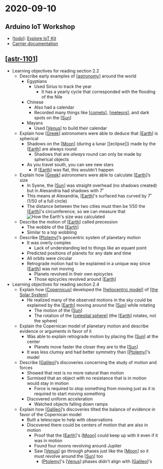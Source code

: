 # 2020-09-10

## Arduino IoT Workshop

- [[todo]]: [Explore IoT Kit](https://explore-iot.arduino.cc/)
- [Carrier documentation](https://www.arduino.cc/reference/en/libraries/arduinomkriotcarrier/)

## [[astr-1101]]

- Learning objectives for reading section 2.2
  - Describe early examples of [[astronomy]] around the world
    - Egyptians
      - Used Sirius to track the year
        - It has a yearly cycle that corresponded with the flooding of the Nile
    - Chinese
      - Also had a calendar
      - Recorded many things like [[comets]], [[meteors]], and dark spots on the [[Sun]]
    - Mayans
      - Used [[Venus]] to build their calendar
  - Explain how [[Greek]] astronomers were able to deduce that [[Earth]] is spherical
    - Shadows on the [[Moon]] (during a lunar [[eclipse]]) made by the [[Earth]] are always round
      - Shadows that are _always_ round can only be made by spherical objects
    - As you travel south, you can see new stars
      - If [[Earth]] was flat, this wouldn't happen
  - Explain how [[Greek]] astronomers were able to calculate [[Earth]]’s size
    - In Syene, the [[Sun]] was straight overhead (no shadows created) but in Alexandria had shadows with 7˚
    - This means at Alexandria, [[Earth]]'s surfaced has curved by 7˚ (1/50 of a full circle)
    - The distance between the two cities must then be 1/50 the [[Earth]]'s circumference, so we can measure that
      ![How the Earth's size was calculated](/assets/second-brain/2020-09-10-13-32-35.png)
  - Describe the motion of [[Earth]] called precession
    - The wobble of the [[Earth]]
    - Similar to a top wobbling
  - Describe [[Ptolemy]]’s geocentric system of planetary motion
    - It was overly complex
      - Lack of understanding led to things like an equant point
    - Predicted positions of planets for any date and time
    - All orbits were circular
    - Retrograde motion had to be explained in a unique way since [[Earth]] was not moving
      - Planets revolved in their own epicycles
      - Those epicycles revolved around [[Earth]]
- Learning objectives for reading section 2.4
  - Explain how [[Copernicus]] developed the [[heliocentric model]] of [[the Solar System]]
    - He realized many of the observed motions in the sky could be explained by the [[Earth]] moving around the [[Sun]] while rotating
      - The motion of the [[Sun]]
      - The rotation of the [[celestial sphere]] (the [[Earth]] rotates, not the sphere)
  - Explain the Copernican model of planetary motion and describe evidence or arguments in favor of it
    - Was able to explain retrograde motion by placing the [[Sun]] at the center
      - Planets move faster the closer they are to the [[Sun]]
    - It was less clumsy and had better symmetry than [[Ptolemy]]'s model
  - Describe [[Galileo]]’s discoveries concerning the study of motion and forces
    - Showed that rest is no more natural than motion
    - Surmised that an object with no resistance that is in motion would stay in motion
      - Force is required to stop something from moving just as it is required to start moving something
    - Discovered uniform acceleration
      - Watched objects falling down ramps
  - Explain how [[Galileo]]’s discoveries tilted the balance of evidence in favor of the Copernican model
    - Built a telescope to help with observations
    - Discovered there could be centers of motion that are also in motion
      - Proof that the [[Earth]]'s [[Moon]] could keep up with it even if it was in motion
      - Found four moons revolving around Jupiter
      - Saw [[Venus]] go through phases just like the [[Moon]] so it must revolve around the [[Sun]] too
        - [[Ptolemy]]'s [[Venus]] phases didn't align with [[Galileo]]'s

[//begin]: # "Autogenerated link references for markdown compatibility"
[todo]: ../todo "Todo"
[astr-1101]: ../astr-1101 "ASTR 1101 - Intro to the Solar System"
[astronomy]: ../astronomy "Astronomy"
[comets]: ../comets "Comets"
[meteors]: ../meteors "Meteors"
[Sun]: ../sun "Sun"
[Venus]: ../venus "Venus ♀"
[Greek]: ../greek "Greek"
[Earth]: ../earth "Earth 🜨"
[Moon]: ../moon "Moon"
[Ptolemy]: ../ptolemy "Ptolemy"
[Copernicus]: ../copernicus "Copernicus"
[heliocentric model]: ../heliocentric-model "Heliocentric Model"
[the Solar System]: ../the-solar-system "The Solar System"
[celestial sphere]: ../celestial-sphere "Celestial Sphere"
[Galileo]: ../galileo "Galileo"
[//end]: # "Autogenerated link references"
